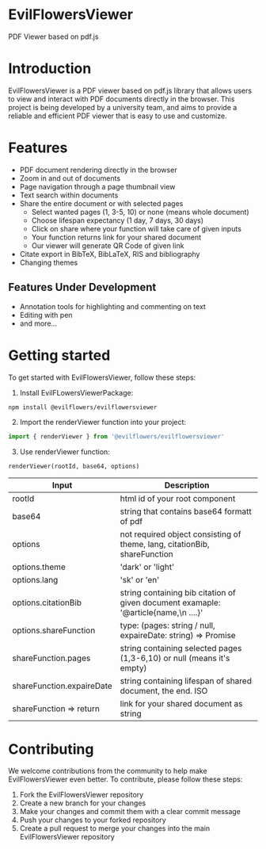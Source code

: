 # EvilFlowersViewer

PDF Viewer based on pdf.js

# Introduction

EvilFlowersViewer is a PDF viewer based on pdf.js library that allows users to view and interact with PDF documents directly in the browser. This project is being developed by a university team, and aims to provide a reliable and efficient PDF viewer that is easy to use and customize.

# Features

- PDF document rendering directly in the browser
- Zoom in and out of documents
- Page navigation through a page thumbnail view
- Text search within documents
- Share the entire document or with selected pages
    - Select wanted pages (1, 3-5, 10) or none (means whole document)
    - Choose lifespan expectancy (1 day, 7 days, 30 days)
    - Click on share where your function will take care of given inputs
    - Your function returns link for your shared document
    - Our viewer will generate QR Code of given link
- Citate export in BibTeX, BibLaTeX, RIS and bibliography 
- Changing themes

## Features Under Development

- Annotation tools for highlighting and commenting on text
- Editing with pen
- and more...

# Getting started

To get started with EvilFlowersViewer, follow these steps:

1. Install EvilFLowersViewerPackage:

```bash
npm install @evilflowers/evilflowersviewer
```

2. Import the renderViewer function into your project:

```ts
import { renderViewer } from '@evilflowers/evilflowersviewer'
```

3. Use renderViewer function:

```tsx
renderViewer(rootId, base64, options)
```

| Input | Description |
| ------ | ------ |
| rootId | html id of your root component |
| base64 | string that contains base64 formatt of pdf |
| options | not required object consisting of theme, lang, citationBib, shareFunction |
| options.theme | 'dark' or 'light' |
| options.lang | 'sk' or 'en' |
| options.citationBib | string containing bib citation of given document examaple: '@article{name,\n ....}' |
| options.shareFunction | type: (pages: string / null, expaireDate: string) => Promise<string> |
| shareFunction.pages | string containing selected pages (1,3-6,10) or null (means it's empty) |
| shareFunction.expaireDate | string containing lifespan of shared document, the end. ISO |
| shareFunction => return | link for your shared document as string |


# Contributing

We welcome contributions from the community to help make EvilFlowersViewer even better. To contribute, please follow these steps:

1. Fork the EvilFlowersViewer repository
2. Create a new branch for your changes
3. Make your changes and commit them with a clear commit message
4. Push your changes to your forked repository
5. Create a pull request to merge your changes into the main EvilFlowersViewer repository
